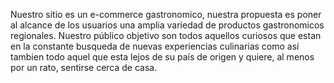 Nuestro sitio es un e-commerce gastronomico, nuestra propuesta es poner al alcance de los usuarios una amplia variedad de productos gastronomicos regionales. Nuestro público objetivo son todos aquellos curiosos que estan en la constante busqueda de nuevas experiencias culinarias como así tambien todo aquel que esta lejos de su país de origen  y quiere, al menos por un rato, sentirse cerca de casa.
